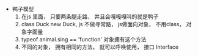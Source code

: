 - 鸭子模型 
   1. 在js 里面， 只要两条腿走路， 并且会嘎嘎嘎叫的就是鸭子
   2. class  Duck new Duck,
       js 不做寻常路， js做面向对象， 不用class， 对象字面量
   3. typeof  animal.sing == 'function'  对象拥有这个方法
   4. 不同的对象，  拥有相同的方法， 就可以呼唤使用， 接口 Interface
   
